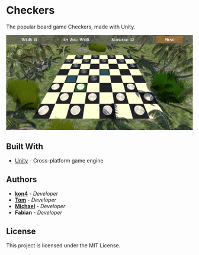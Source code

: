 # Checkers
The popular board game Checkers, made with Unity.

![Checkers](https://github.com/eightfour/Checkers/blob/master/media/screenshot.png?raw=true)

## Built With

* [Unity](https://unity3d.com/) - Cross-platform game engine

## Authors

* **[kon4](https://github.com/eightfour)** - *Developer*
* **[Tom](https://github.com/TomMaier1)** - *Developer*
* **[Michael](https://gitlab.com/michaelmaier)** - *Developer*
* **Fabian** - *Developer*

## License

This project is licensed under the MIT License.
